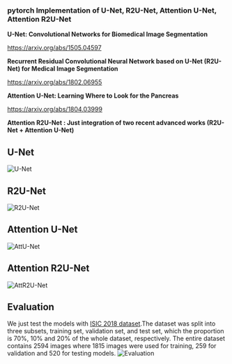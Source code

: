 ### pytorch Implementation of U-Net, R2U-Net, Attention U-Net, Attention R2U-Net


**U-Net: Convolutional Networks for Biomedical Image Segmentation**

https://arxiv.org/abs/1505.04597

**Recurrent Residual Convolutional Neural Network based on U-Net (R2U-Net) for Medical Image Segmentation**

https://arxiv.org/abs/1802.06955

**Attention U-Net: Learning Where to Look for the Pancreas**

https://arxiv.org/abs/1804.03999

**Attention R2U-Net : Just integration of two recent advanced works (R2U-Net + Attention U-Net)**


## U-Net
![U-Net](https://user-images.githubusercontent.com/72977734/227777237-61717c0f-00bd-4dc5-9420-00cd98e88c51.png)

## R2U-Net
![R2U-Net](https://user-images.githubusercontent.com/72977734/227777254-e24f713a-d96a-456e-bad8-f1c817783d04.png)



## Attention U-Net
![AttU-Net](https://user-images.githubusercontent.com/72977734/227777273-b5005df6-b23d-4a7d-8a01-4acddfe26dc0.png)




## Attention R2U-Net
![AttR2U-Net](https://user-images.githubusercontent.com/72977734/227777292-fb735a2e-e503-4cf2-9013-de1e180ad5d0.png)



## Evaluation
We just test the models with [ISIC 2018 dataset](https://challenge2018.isic-archive.com/task1/training/).The dataset was split into three subsets, training set, validation set, and test set, which the proportion is 70%, 10% and 20% of the whole dataset, respectively. The entire dataset contains 2594 images where 1815 images were used for training, 259 for validation and 520 for testing models. 
![Evaluation](https://user-images.githubusercontent.com/72977734/227777482-e45eb952-6121-4a0b-909a-9f7e6cdfaaa9.png)
